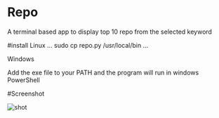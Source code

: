 # Repo
A terminal based app to display top 10 repo from the selected keyword 

#install
Linux
...
sudo cp repo.py /usr/local/bin
...

Windows

Add the exe file to your PATH and the program will run in windows PowerShell


#Screenshot

![shot](https://user-images.githubusercontent.com/69034460/213918904-f88952e1-3f17-4595-a471-ba20abd5cbd1.png)


